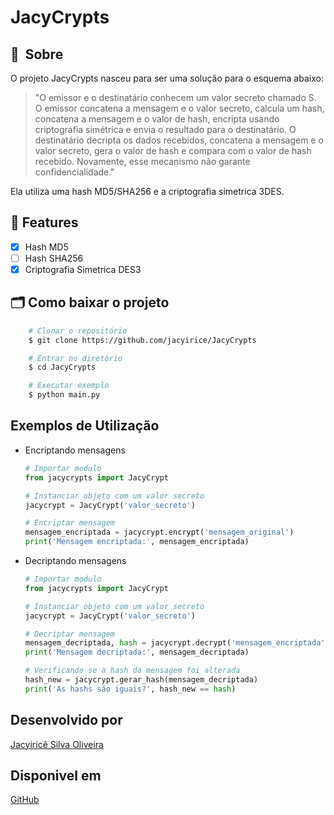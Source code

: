 # JacyCrypts

## 🔖&nbsp; Sobre
O projeto JacyCrypts nasceu para ser uma solução para o esquema abaixo:

> "O emissor e o destinatário conhecem um valor secreto chamado S. O emissor concatena a mensagem e o valor secreto, calcula um hash, concatena a mensagem e o valor de hash, encripta usando 
> criptografia simétrica e envia o resultado para o destinatário. O destinatário decripta os dados 
> recebidos, concatena a mensagem e o valor secreto, gera o valor de hash e compara com o valor de 
> hash recebido. Novamente, esse mecanismo não garante confidencialidade."

Ela utiliza uma hash MD5/SHA256 e a criptografia simetrica 3DES.

## 🚀 Features
- [x] Hash MD5
- [ ] Hash SHA256
- [x] Criptografia Simetrica DES3

## 🗂 Como baixar o projeto
```bash
    # Clonar o repositório
    $ git clone https://github.com/jacyirice/JacyCrypts

    # Entrar no diretório
    $ cd JacyCrypts

    # Executar exemplo
    $ python main.py
```

## Exemplos de Utilização
- Encriptando mensagens
    ```python
    # Importar modulo
    from jacycrypts import JacyCrypt

    # Instanciar objeto com um valor secreto
    jacycrypt = JacyCrypt('valor_secreto')

    # Encriptar mensagem
    mensagem_encriptada = jacycrypt.encrypt('mensagem_original')
    print('Mensagem encriptada:', mensagem_encriptada)
    ```
- Decriptando mensagens
    ```python
    # Importar modulo
    from jacycrypts import JacyCrypt

    # Instanciar objeto com um valor secreto
    jacycrypt = JacyCrypt('valor_secreto')

    # Decriptar mensagem
    mensagem_decriptada, hash = jacycrypt.decrypt('mensagem_encriptada')
    print('Mensagem decriptada:', mensagem_decriptada)

    # Verificando se a hash da mensagem foi alterada
    hash_new = jacycrypt.gerar_hash(mensagem_decriptada)
    print('As hashs são iguais?', hash_new == hash)
    ```

## Desenvolvido por
[Jacyiricê Silva Oliveira](https://github.com/jacyirice/)

## Disponivel em 
[GitHub](https://github.com/jacyirice/JacyCrypts)

